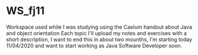 # WS_fj11
Workspace used while I was studying using the Caelum handout about Java and object orientation
Each topic I'll upload my notes and exercises with a short description, I want to end this in about two mounths, I'm starting today 11/04/2020 and want to start working as 
Java Software Developer soon.
